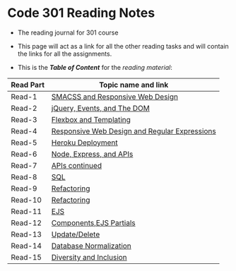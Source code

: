 # Code 301 Reading Notes

* The reading journal for 301 course

* This page will act as a link for all the other reading tasks and will contain the links for all the assignments.

* This is the ***Table of Content*** for the *reading material*:


 

| Read Part                    |       Topic name and link
-------------------------------|-----------------------------------
| Read-1                       |[SMACSS and Responsive Web Design](https://badwan95.github.io/reading-notes-301/class-01)
| Read-2                       |[jQuery, Events, and The DOM](https://badwan95.github.io/reading-notes-301/class-02)
| Read-3                       |[Flexbox and Templating](https://badwan95.github.io/reading-notes-301/class-03)
| Read-4                       |[Responsive Web Design and Regular Expressions](https://badwan95.github.io/reading-notes-301/class-04)
| Read-5                       |[Heroku Deployment](https://badwan95.github.io/reading-notes-301/class-05)
| Read-6                       |[Node, Express, and APIs](https://badwan95.github.io/reading-notes-301/class-06)
| Read-7                       |[APIs continued](https://badwan95.github.io/reading-notes-301/class-07)
| Read-8                       |[SQL](https://badwan95.github.io/reading-notes-301/class-08)
| Read-9                       |[Refactoring](https://badwan95.github.io/reading-notes-301/class-09)
| Read-10                      |[Refactoring](https://badwan95.github.io/reading-notes-301/class-10)
| Read-11                      |[EJS](https://badwan95.github.io/reading-notes-301/class-11)
| Read-12                      |[Components,EJS Partials](https://badwan95.github.io/reading-notes-301/class-12)
| Read-13                      |[Update/Delete](https://badwan95.github.io/reading-notes-301/class-13)
| Read-14                      |[Database Normalization](https://badwan95.github.io/reading-notes-301/class-14)
| Read-15                      |[Diversity and Inclusion](https://badwan95.github.io/reading-notes-301/class-15)